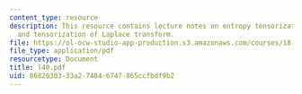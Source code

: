 ```yaml
---
content_type: resource
description: This resource contains lecture notes on entropy tensorization inequality
  and tensorization of Laplace transform.
file: https://ol-ocw-studio-app-production.s3.amazonaws.com/courses/18-465-topics-in-statistics-statistical-learning-theory-spring-2007/8682030333a274846747865ccfbdf9b2_l40.pdf
file_type: application/pdf
resourcetype: Document
title: l40.pdf
uid: 86820303-33a2-7484-6747-865ccfbdf9b2
---
```

